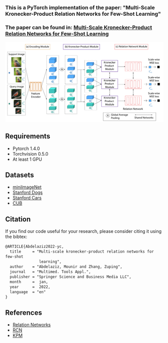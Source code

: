 ### This is a PyTorch implementation of the paper: "Multi-Scale Kronecker-Product Relation Networks for Few-Shot Learning"

### The paper can be found in: [Multi-Scale Kronecker-Product Relation Networks for Few-Shot Learning](https://link.springer.com/article/10.1007/s11042-021-11735-w) 

![ScreenShot](/images/framework.png)

## Requirements

* Pytorch 1.4.0
* Torchvision 0.5.0
* At least 1 GPU

## Datasets

* [miniImageNet](https://drive.google.com/open?id=0B3Irx3uQNoBMQ1FlNXJsZUdYWEE)
* [Stanford Dogs](http://vision.stanford.edu/aditya86/ImageNetDogs/)
* [Stanford Cars](https://ai.stanford.edu/~jkrause/cars/car_dataset.html)
* [CUB](http://www.vision.caltech.edu/visipedia/CUB-200.html)

## Citation
If you find our code useful for your research, please consider citing it using the bibtex:

```
@ARTICLE{Abdelaziz2022-yc,
  title     = "Multi-scale kronecker-product relation networks for few-shot
               learning",
  author    = "Abdelaziz, Mounir and Zhang, Zuping",
  journal   = "Multimed. Tools Appl.",
  publisher = "Springer Science and Business Media LLC",
  month     =  jan,
  year      =  2022,
  language  = "en"
}
```
## References 

* [Relation Networks](https://github.com/floodsung/LearningToCompare_FSL)
* [RCN](https://github.com/chrisyxue/RCN_for_Interpretable_few_shot)
* [KPM](https://github.com/YantaoShen/kpm_rw_person_reid)


